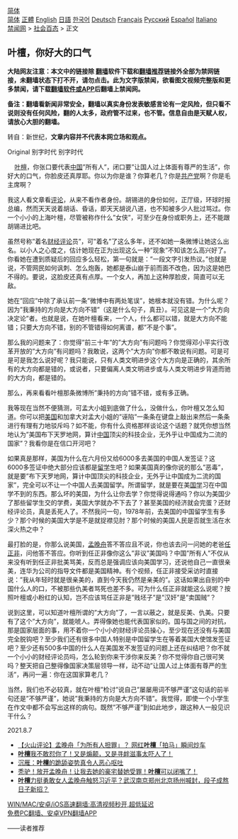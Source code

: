  <!-- 面包屑导航 --> <div class="breadcrumb"><!-- GTranslate: https://gtranslate.io/ -->  <div class="switcher notranslate">  <div class="selected">  <a href="#" onclick="return false;"> 简体</a>  </div>  <div class="option">  <a href="https://www.bannedbook.org" onclick="doGTranslate('zh-CN|zh-CN');jQuery('div.switcher div.selected a').html(jQuery(this).html());return false;" title="简体中文" class="nturl selected"> 简体</a>  <a href="https://www.bannedbook.org/zh-tw/" onclick="doGTranslate('zh-CN|zh-TW');jQuery('div.switcher div.selected a').html(jQuery(this).html());return false;" title="繁體中文" class="nturl"> 正體</a>  <a href="https://www.bannedbook.org/en/" onclick="doGTranslate('zh-CN|en');jQuery('div.switcher div.selected a').html(jQuery(this).html());return false;" title="English" class="nturl"> English</a>  <a href="https://www.bannedbook.org/ja/" onclick="doGTranslate('zh-CN|ja');jQuery('div.switcher div.selected a').html(jQuery(this).html());return false;" title="日本語" class="nturl"> 日語</a>  <a href="https://www.bannedbook.org/ko/" onclick="doGTranslate('zh-CN|ko');jQuery('div.switcher div.selected a').html(jQuery(this).html());return false;" title="한국어" class="nturl"> 한국어</a>  <a href="https://www.bannedbook.org/de/" onclick="doGTranslate('zh-CN|de');jQuery('div.switcher div.selected a').html(jQuery(this).html());return false;" title="Deutsch" class="nturl"> Deutsch</a>  <a href="https://www.bannedbook.org/fr/" onclick="doGTranslate('zh-CN|fr');jQuery('div.switcher div.selected a').html(jQuery(this).html());return false;" title="Français" class="nturl"> Français</a>  <a href="https://www.bannedbook.org/ru/" onclick="doGTranslate('zh-CN|ru');jQuery('div.switcher div.selected a').html(jQuery(this).html());return false;" title="Русский" class="nturl"> Русский</a>  <a href="https://www.bannedbook.org/es/" onclick="doGTranslate('zh-CN|es');jQuery('div.switcher div.selected a').html(jQuery(this).html());return false;" title="Español" class="nturl"> Español</a>  <a href="https://www.bannedbook.org/it/" onclick="doGTranslate('zh-CN|it');jQuery('div.switcher div.selected a').html(jQuery(this).html());return false;" title="Italiano" class="nturl"> Italiano</a>  </div>  </div>      <div class='breadcrumb-sub'><!-- Breadcrumb NavXT 6.3.0 --> <a href="https://www.bannedbook.org/" class="home">禁闻网</a> &gt; <a href="https://www.bannedbook.org/bnews/baitai/" class="category">社会百态</a> &gt; 正文</div></div><h2>叶檀，你好大的口气</h2> <p class="notice"><b>大陆网友注意：本文中的链接除 <a href="https://github.com/bannedbook/fanqiang" >翻墙</a>软件下载和<a href="https://github.com/killgcd/justmysocks/blob/master/README.md">翻墙推荐</a>链接外全部为禁网链接，未翻墙状态下打不开，请勿点击。此为文字版禁闻，欲看图文视频完整版和更多禁闻，请下载<a href="https://github.com/bannedbook/fanqiang">翻墙软件或APP</a>后翻墙上禁闻网。</p><p>备注：翻墙看新闻非常安全，翻墙以真实身份发表敏感言论有一定风险，但只看不说则没有任何风险，翻的人太多，政府管不过来，也不管。信息自由是天赋人权，请放心大胆的翻墙。</b></p>  <div class="entry"> <p>转自：新世纪，<strong>文章内容并不代表本网立场和观点。</strong></p> <p>Original&#160;别字时代&#160;别字时代&#160;</p> <p>&#160;&#160;&#160;&#160;<a href="https://www.bannedbook.org/bnews/tag/%E5%8F%B6%E6%AA%80/" class="st_tag internal_tag" rel="tag" title="标签 叶檀 下的日志">叶檀</a>&#65292;你张口要代表<span class='wp_keywordlink_affiliate'><a href="https://www.bannedbook.org/" title="中国" target="_blank">中国</a></span>&#8221;所有人&#8221;&#65292;闭口要&#8221;让国人过上体面有尊严的生活&#8221;&#65292;你好大的口气&#65292;你脸皮还真厚耶&#12290;你以为你是谁&#65311;你算老几&#65311;你是<a href="https://www.bannedbook.org/bnews/tag/%e5%85%b1%e4%ba%a7%e5%85%9a/" class="st_tag internal_tag" rel="tag" title="标签 共产党 下的日志">共产党</a>啊&#65311;你是毛主席啊&#65311;</p> <p>我这人看文章看<span class='wp_keywordlink_affiliate'><a href="https://www.bannedbook.org/bnews/comments/" title="新闻评论" target="_blank">评论</a></span>&#65292;从来不看作者身份&#12290;胡锡进的身份如何&#65292;正厅级&#65292;环球时报总编&#65292;然而天天说着胡话&#12289;昏话&#65292;即天天胡说八道&#65292;也不知被多少人批过骂过&#12290;你一个小小的上海叶檀&#65292;尽管被称作什么&#8221;女侠&#8221;&#65292;可至少在身份或职务上&#65292;还不能跟胡锡进比吧&#12290;</p>  <p>虽然号称&#8221;着名<a href="https://www.bannedbook.org/bnews/tag/%e8%b4%a2%e7%bb%8f%e8%af%84%e8%ae%ba/" class="st_tag internal_tag" rel="tag" title="标签 财经评论 下的日志">财经评论</a>员&#8221;&#65292;可&#8221;着名&#8221;了这么多年&#65292;还不如她一条微博让她这么出名&#12290;以小人之心度之&#65292;估计她现在正为出现这么一种&#8221;现象&#8221;不知该怎么高兴好了&#12290;你看她在遭到质疑后的回应多么轻松&#65292;第一句就是&#65306;&#8221;一段文字引发热议&#12290;&#8221;也就是说&#65292;不管网民如何讽刺&#12289;怎么炮轰&#65292;她都是泰山崩于前而面不改色&#65292;因为这是她巴不得的&#12290;要说&#65292;这脸皮还真有点厚&#12290;一个女人&#65292;再加上这种厚脸皮&#65292;简直可以无敌&#12290;</p> <p>她在&#8221;回应&#8221;中除了承认前一条&#8221;微博中有两处笔误&#8221;&#65292;她根本就没有错&#12290;为什么呢&#65311;因为&#8221;我秉持的方向是大方向不错&#8221;&#65288;这是什么句子&#65292;真丑&#65289;&#12290;可见这是一个&#8221;大方向决定论&#8221;者&#12290;也就是说&#65292;在她叶檀看来&#65292;一个人&#65292;什么都可以错&#65292;就是大方向不能错&#65307;只要大方向不错&#65292;别的不管错得如何离谱&#65292;都&#8221;不是个事&#8221;&#12290;</p> <p>那么我的问题来了&#65306;你觉得&#8221;前三十年&#8221;的&#8221;大方向&#8221;有问题吗&#65311;你觉得邓小平实行改革开放的&#8221;大方向&#8221;有问题吗&#65311;我敢说&#65292;这两个&#8221;大方向&#8221;你都不敢说有问题&#12290;可是可是可是我怎么说好呢&#65311;我只能说&#65292;只有人类文明进步这个大方向是正确的&#65292;其余所有的大方向都是错的&#65292;或说者&#65292;只要偏离人类文明进步或与人类文明进步背道而驰的大方向&#65292;都是错的&#12290;</p> <p>那么&#65292;再来看看叶檀那条微博所&#8221;秉持的方向&#8221;错不错&#65292;或有多正确&#12290;</p>  <p>我等现在当然不便猜测&#65292;可孟大小姐到底做了什么&#65292;没做什么&#65292;你叶檀又怎么知道&#12290;你可以把<a href="https://www.bannedbook.org/bnews/tag/%e7%be%8e%e5%9b%bd/" class="st_tag internal_tag" rel="tag" title="标签 美国 下的日志">美国</a>和加拿大对孟大小姐的&#8221;诬陷&#8221;一条条在键盘上敲出来然后一条条进行有理有力地驳斥吗&#65311;如不能&#65292;你有什么资格那样谈论这个话题&#65311;就凭你想当然地认为&#8221;美国布下天罗地网&#65292;算计<a href="https://www.bannedbook.org/bnews/tag/%E4%B8%AD%E5%9B%BD/" class="st_tag internal_tag" rel="tag" title="标签 中国 下的日志">中国</a>顶尖的科技企业&#65292;无外乎让中国成为二流的国家&#8221;&#65311;我看你是在信口开河吧&#65311;</p> <p>如果真是那样&#65292;美国为什么在六月份又给6000多去美国的中国人发签证&#65311;这6000多签证中绝大部分应该都是<a href="https://www.bannedbook.org/bnews/tag/%E7%95%99%E5%AD%A6/" class="st_tag internal_tag" rel="tag" title="标签 留学 下的日志">留学</a>生吧&#65311;如果美国真的像你说的那么&#8221;恶毒&#8221;&#65292;就是要&#8221;布下天罗地网&#65292;算计中国顶尖的科技企业&#65292;无外乎让中国成为二流的国家&#8221;&#65292;完全可以不让一个中国人去美国留学&#12290;所谓留学&#65292;就是要在美<span class='wp_keywordlink'><a href="https://www.bannedbook.org/forum24/" title="国学传统文化禁书" target="_blank">国学</a></span>习在中国学不到的东西&#12290;那么坏的美国&#65292;为什么让你去学&#65311;你觉得说得通吗&#65311;你以为美国少了那些留学生交的学费&#65292;美国大学就办不下去了&#65311;甚至美国的经济就会完蛋&#65311;还财经评论员&#65292;真是丢死人了&#12290;不然我问一句&#65292;1978年前&#65292;去美国的中国留学生有多少&#65311;那个时候的美国大学是不是就捉襟见肘&#65311;那个时候的美国人民是否就生活在水深火热之中&#65311;</p> <p>最打脸的是&#65292;你那么说美国&#65292;<a href="https://www.bannedbook.org/bnews/tag/%e5%ad%9f%e6%99%9a%e8%88%9f/" class="st_tag internal_tag" rel="tag" title="标签 孟晚舟 下的日志">孟晚舟</a>答不答应且不说&#65292;你也该去问一问她的老爸<a href="https://www.bannedbook.org/bnews/tag/%E4%BB%BB%E6%AD%A3%E9%9D%9E/" class="st_tag internal_tag" rel="tag" title="标签 任正非 下的日志">任正非</a>&#65292;问他答不答应&#12290;你听到任正非像你这么&#8221;非议&#8221;美国吗&#65311;中国&#8221;所有人&#8221;不仅从来没有听到任正非批美骂美&#65292;反而总是强调应该向美国学习&#65292;还说他自己一直很亲美&#65292;连华为公司的指导文件都是美国精神&#12290;有个视频&#65292;任正非接受采访时直接说&#65306;&#8221;我从年轻时就是很亲美的&#65292;直到今天我仍然是亲美的&#8221;&#12290;这话如果出自别的中国什么人的口&#65292;不被那些仇美者骂死也差不多&#12290;可为什么任正非就能这么说呢&#65311;按照叶檀或小粉红的认知&#65292;岂不应该骂任正非是&#8221;贱坯子&#8221;是&#8221;汉奸&#8221;是&#8221;卖国贼&#8221;&#65311;</p> <p>说到这里&#65292;可以知道叶檀所谓的&#8221;大方向&#8221;了&#65292;一言以蔽之&#65292;就是反美&#12289;仇美&#12290;只要有了这个&#8221;大方向&#8221;&#65292;就能唬人&#12290;弄得像她也能代表国家似的&#12290;国与国之间的对抗&#65292;那是国家层面的事&#65292;用不着你一个小小的财经评论员操心&#65292;至少现在还没有与美国完全脱钩吧&#65311;至少我们还有很多中国人特别是中国留学生在等着美国大使馆发签证吧&#65311;至少还有500多中国的什么人在美国发不发签证的问题上还在纠结吧&#65311;你不就一个小小的财经评论员吗&#65292;怎么轮到你来干涉你来反美&#65311;你不觉得你自己很可笑吗&#65311;整天把自己整得像国家决策层领导一样&#65292;动不动&#8221;让国人过上体面有尊严的生活&#8221;&#65292;再问一遍&#65306;你在这国家算老几&#65311;</p>  <p>当然&#65292;我们也不必较真&#65292;就在叶檀&#8221;检讨&#8221;说自己&#8221;屡屡用词不够严谨&#8221;这句话的前半句还是&#8221;不够严谨&#8221;&#65292;她说&#8221;我秉持的方向是大方向不错&#8221;&#12290;我觉得&#65292;即使一个小学生在作文中都不会写出这样的病句&#12290;既然&#8221;不够严谨&#8221;到如此地步&#65292;跟这种人一般见识干什么&#65311;</p> <p>2021.8.7</p> <ul class='op-related-articles' title='相关阅读'> <li><a href='https://www.bannedbook.org/bnews/comments/20210809/1603153.html' target='_blank'>【火山评论】孟晚舟「为所有人担罪」？ 网红<b>叶檀</b>「拍马」瞬间炒车</a></li> <li><a href='https://www.bannedbook.org/bnews/bannedvideo/20210808/1602319.html' target='_blank'><b>叶檀</b>我不敢怼你了！又是煽颠，又是寻衅滋事太吓人了！</a></li> <li><a href='https://www.bannedbook.org/bnews/baitai/20210808/1602253.html' target='_blank'>沉雁：<b>叶檀</b>的跪舔姿势真令人恶心呕吐</a></li> <li><a href='https://www.bannedbook.org/bnews/bannedvideo/20210807/1601771.html' target='_blank'>秃驴！放开孟晚舟！让我去她的豪宅替她受罪！<b>叶檀</b>可以闭嘴了！</a></li> <li><a href='https://www.bannedbook.org/bnews/bannedvideo/20210806/1601288.html' target='_blank'><b>叶檀</b>力挺勇敢女人孟晚舟触怒习近平？武汉南京郑州北京扬州喊封，段子成熬日子新招？</a></li> </ul> <p class="texttj"> <a href="https://github.com/bannedbook/fanqiang/wiki/V2ray%E6%9C%BA%E5%9C%BA" target="_blank">WIN/MAC/安卓/iOS高速翻墙:高清视频秒开,超低延迟</a><br/> <a href="https://github.com/bannedbook/fanqiang/wiki/%E7%A6%81%E9%97%BB%E7%BD%91%E5%AE%89%E5%8D%93%E7%BF%BB%E5%A2%99%E6%96%B0%E9%97%BBAPP" target="_blank">免费PC翻墙、安卓VPN翻墙APP</a></p><p>&#8212;&#8212;读者推荐</p> <a name='sharetosocial'></a>  <div style="margin-bottom:5px;padding-bottom:5px;clear:both"> <div id="archive-pix-1" class="banner-ads"> <!-- AuctionX Display platform tag START --> <div id="26318x728x90x621x_ADSLOT2" clicktrack="%%CLICK_URL_ESC%%"></div> <!-- AuctionX Display platform tag END --> </div> <div id="archive-pix-2" class="banner-ads"> <!-- AuctionX Display platform tag START --> <div id="26315x300x250x621x_ADSLOT2" clicktrack="%%CLICK_URL_ESC%%"></div> <!-- AuctionX Display platform tag END --> </div> </div>  <div id="archive-pix-1" class="banner-ads"> <!-- AuctionX Display platform tag START --> <div id="26318x728x90x621x_ADSLOT3" clicktrack="%%CLICK_URL_ESC%%"></div> <!-- AuctionX Display platform tag END --> </div> </div><!--END ENTRY--> 